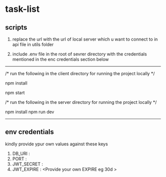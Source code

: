 # task-list

## scripts

1. replace the url with the url of local server which u want to connect to in api file in utils folder 
 
2. include .env file in the root of sevrer directory with the credentials mentioned  in the enc credentials section below 


---

/* run the following in the client directory for running  the project locally */

npm install

npm start




/* run the following in the server directory for running  the project locally */

npm install
npm run dev

---

## env credentials 

kindly provide ypur own values against these keys

1. DB_URI : <Provide your own mongodb database URL >
2. PORT : <Provide your own PORT >
3. JWT_SECRET : <Provide your own SECRET eg hello >
4. JWT_EXPIRE : <Provide your own EXPIRE eg 30d >
